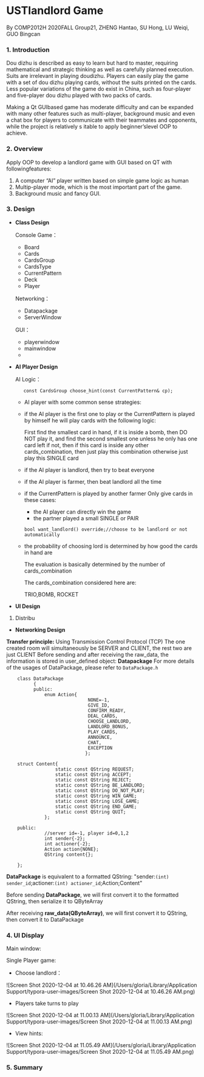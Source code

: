 # USTlandlord Game

By COMP2012H 2020FALL Group21, ZHENG Hantao, SU Hong, LU Weiqi, GUO Bingcan

### 1. Introduction

Dou dizhu is described as easy to learn but hard to master, requiring mathematical and strategic thinking as well as carefully planned execution. Suits are irrelevant in playing doudizhu. Players can easily play the game with a set of dou dizhu playing cards, without the suits printed on the cards. Less popular variations of the game do exist in China, such as four-player and five-player dou dizhu played with two packs of cards. 

Making a Qt GUIbased game has moderate difficulty and can be expanded with many other features such as multi-player, background music and even a chat box for players to communicate with their teammates and opponents, while the project is relatively s itable to apply beginner’slevel OOP to achieve.

### 2. Overview

Apply OOP to develop a landlord game with GUI based on QT with followingfeatures:

1. A computer “AI” player written based on simple game logic as human
2. Multip-player mode, which is the most important part of the game.
3. Background music and fancy GUI.

### 3. Design

* **Class Design**

  Console Game：

  * Board
  * Cards
  * CardsGroup
  * CardsType
  * CurrentPattern
  * Deck
  * Player

  Networking：

  * Datapackage
  * ServerWindow

  GUI：

  * playerwindow
  * mainwindow
  * 

  

* **AI Player Design**

  AI Logic：
  
         const CardsGroup choose_hint(const CurrentPattern& cp);
    
    * AI player with some common sense strategies:

    * if the AI player is the first one to play or the CurrentPattern is played by himself
         he will play cards with the following logic:

         First find the smallest card in hand,
         if it is inside a bomb, then DO NOT play it, and find the second smallest one unless he only has one card left
         if not, then if this card is inside any other cards_combination, then just play this combination
         otherwise just play this SINGLE card

    * if the AI player is landlord, then try to beat everyone

    * if the AI player is farmer, then beat landlord all the time
         
    * if the CurrentPattern is played by another farmer
         Only give cards in these cases:
         * the AI player can directly win the game
         * the partner played a small SINGLE or PAIR
         

       

      
          bool want_landlord() override;//choose to be landlord or not automatically
      
    * the probability of choosing lord is determined by how good the cards in hand are
    
         The evaluation is basically determined by the number of cards_combination
         
         The cards_combination considered here are:
         
         TRIO,BOMB, ROCKET

       



* **UI Design**

1. Distribu



* **Networking Design**


**Transfer principle:** 
      Using Transmission Control Protocol (TCP)
      The one created room will simultaneously be SERVER and CLIENT, the rest two are just CLIENT
      Before sending and after receiving the raw_data, the information is stored in user_defined object: **Datapackage**
      For more details of the usages of DataPackage, please refer to `DataPackage.h`
      
        class DataPackage
              {
              public:
                  enum Action{
                                  NONE=-1,
                                  GIVE_ID,
                                  CONFIRM_READY,
                                  DEAL_CARDS,
                                  CHOOSE_LANDLORD,
                                  LANDLORD_BONUS,
                                  PLAY_CARDS,
                                  ANNOUNCE,
                                  CHAT,
                                  EXCEPTION
                                 };
                      
        struct Content{
                      static const QString REQUEST;
                      static const QString ACCEPT;
                      static const QString REJECT;
                      static const QString BE_LANDLORD;
                      static const QString DO_NOT_PLAY;
                      static const QString WIN_GAME;
                      static const QString LOSE_GAME;
                      static const QString END_GAME;
                      static const QString QUIT;
                  };

        public:
                  //server id=-1, player id=0,1,2
                  int sender{-2};
                  int actioner{-2};
                  Action action{NONE};
                  QString content{};

        };


**DataPackage** is equivalent to a formatted QString: "sender:`(int) sender_id`;actioner:`(int) actioner_id`;Action;Content"

Before sending  **DataPackage**, we will first convert it to the formatted QString, then serialize it to QByteArray

After receiving **raw_data(QByteArray)**, we will first convert it to QString, then convert it to DataPackage

      
      
      

      
  
  
### 4. UI Display

Main window:



Single Player game:



* Choose landlord：

![Screen Shot 2020-12-04 at 10.46.26 AM](/Users/gloria/Library/Application Support/typora-user-images/Screen Shot 2020-12-04 at 10.46.26 AM.png)

* Players take turns to play

![Screen Shot 2020-12-04 at 11.00.13 AM](/Users/gloria/Library/Application Support/typora-user-images/Screen Shot 2020-12-04 at 11.00.13 AM.png)

* View hints:

![Screen Shot 2020-12-04 at 11.05.49 AM](/Users/gloria/Library/Application Support/typora-user-images/Screen Shot 2020-12-04 at 11.05.49 AM.png)

### 5. Summary
